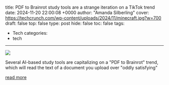 title: PDF to Brainrot study tools are a strange iteration on a TikTok trend
date: 2024-11-20 22:00:08 +0000
author: "Amanda Silberling"
cover: https://techcrunch.com/wp-content/uploads/2024/11/minecraft.jpg?w=700
draft: false
top: false
type: post
hide: false
toc: false
tags:
  - Tech
categories:
  - tech
---

![](https://techcrunch.com/wp-content/uploads/2024/11/minecraft.jpg?w=700)

Several AI-based study tools are capitalizing on a "PDF to Brainrot" trend, which will read the text of a document you upload over "oddly satisfying"

[read more](https://techcrunch.com/2024/11/20/pdf-to-brainrot-study-tools-are-a-strange-iteration-on-a-tiktok-trend/)
